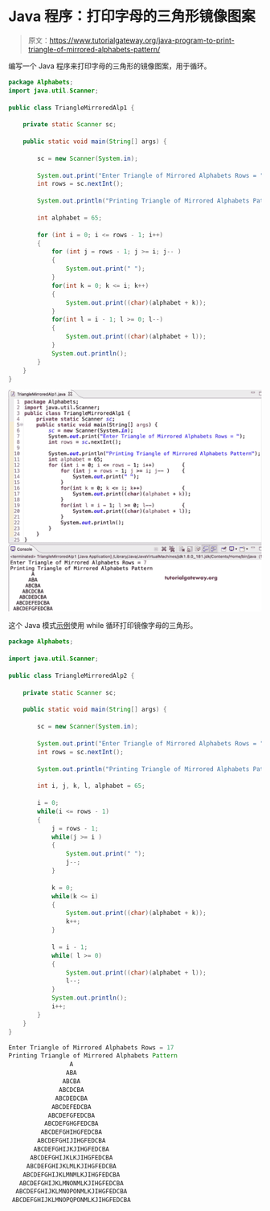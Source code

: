 # Java 程序：打印字母的三角形镜像图案

> 原文：<https://www.tutorialgateway.org/java-program-to-print-triangle-of-mirrored-alphabets-pattern/>

编写一个 Java 程序来打印字母的三角形的镜像图案，用于循环。

```java
package Alphabets;
import java.util.Scanner;

public class TriangleMirroredAlp1 {

	private static Scanner sc;

	public static void main(String[] args) {

		sc = new Scanner(System.in);	

		System.out.print("Enter Triangle of Mirrored Alphabets Rows = ");
		int rows = sc.nextInt();

		System.out.println("Printing Triangle of Mirrored Alphabets Pattern");

		int alphabet = 65;

		for (int i = 0; i <= rows - 1; i++) 
		{
			for (int j = rows - 1; j >= i; j-- ) 	
			{
				System.out.print(" ");
			}
			for(int k = 0; k <= i; k++)
			{
				System.out.print((char)(alphabet + k));
			}
			for(int l = i - 1; l >= 0; l--)
			{
				System.out.print((char)(alphabet + l));
			}
			System.out.println();
		}
	}
}
```

![Java Program to Print Triangle of Mirrored Alphabets Pattern](img/0195f1f9b90b13120f7dd0c9e8d7c427.png)

这个 Java 模式[示例](https://www.tutorialgateway.org/learn-java-programs/)使用 while 循环打印镜像字母的三角形。

```java
package Alphabets;

import java.util.Scanner;

public class TriangleMirroredAlp2 {

	private static Scanner sc;

	public static void main(String[] args) {

		sc = new Scanner(System.in);	

		System.out.print("Enter Triangle of Mirrored Alphabets Rows = ");
		int rows = sc.nextInt();

		System.out.println("Printing Triangle of Mirrored Alphabets Pattern");

		int i, j, k, l, alphabet = 65;

		i = 0;
		while(i <= rows - 1) 
		{
			j = rows - 1;
			while(j >= i ) 	
			{
				System.out.print(" ");
				j--;
			}

			k = 0;
			while(k <= i)
			{
				System.out.print((char)(alphabet + k));
				k++;
			}

			l = i - 1;
			while( l >= 0)
			{
				System.out.print((char)(alphabet + l));
				l--;
			}
			System.out.println();
			i++;
		}
	}
}
```

```java
Enter Triangle of Mirrored Alphabets Rows = 17
Printing Triangle of Mirrored Alphabets Pattern
                 A
                ABA
               ABCBA
              ABCDCBA
             ABCDEDCBA
            ABCDEFEDCBA
           ABCDEFGFEDCBA
          ABCDEFGHGFEDCBA
         ABCDEFGHIHGFEDCBA
        ABCDEFGHIJIHGFEDCBA
       ABCDEFGHIJKJIHGFEDCBA
      ABCDEFGHIJKLKJIHGFEDCBA
     ABCDEFGHIJKLMLKJIHGFEDCBA
    ABCDEFGHIJKLMNMLKJIHGFEDCBA
   ABCDEFGHIJKLMNONMLKJIHGFEDCBA
  ABCDEFGHIJKLMNOPONMLKJIHGFEDCBA
 ABCDEFGHIJKLMNOPQPONMLKJIHGFEDCBA
```